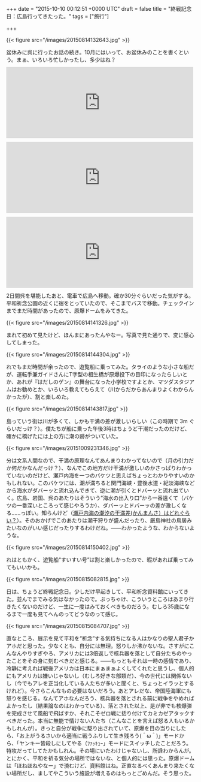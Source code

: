 
+++
date = "2015-10-10 00:12:51 +0000 UTC"
draft = false
title = "終戦記念日：広島行ってきたった。"
tags = ["旅行"]

+++


{{< figure src="/images/20150814132643.jpg"  >}}

盆休みに呉に行ったお話の続き。10月にはいって、お盆休みのことを書くという。まぁ、いろいろ忙しかったし、多少はね？<iframe src="https://hatenablog-parts.com/embed?url=https%3A%2F%2Fblog.daruyanagi.jp%2Fentry%2F2015%2F08%2F21%2F042801" title="呉に行ってきたった：1日目 - だるろぐ" class="embed-card embed-blogcard" scrolling="no" frameborder="0" style="display: block; width: 100%; height: 190px; max-width: 500px; margin: 10px 0px;"></iframe><iframe src="https://hatenablog-parts.com/embed?url=https%3A%2F%2Fblog.daruyanagi.jp%2Fentry%2F2015%2F08%2F31%2F190752" title="呉に行ってきたった：2日目 呉艦船めぐり - だるろぐ" class="embed-card embed-blogcard" scrolling="no" frameborder="0" style="display: block; width: 100%; height: 190px; max-width: 500px; margin: 10px 0px;"></iframe><iframe src="https://hatenablog-parts.com/embed?url=https%3A%2F%2Fblog.daruyanagi.jp%2Fentry%2F2015%2F09%2F13%2F181514" title="呉に行ってきたった：2日目 てつのくじら館 - だるろぐ" class="embed-card embed-blogcard" scrolling="no" frameborder="0" style="display: block; width: 100%; height: 190px; max-width: 500px; margin: 10px 0px;"></iframe>2日間呉を堪能したあと、電車で広島へ移動。確か30分ぐらいだった気がする。平和祈念公園の近くに宿をとっていたので、そこまでバスで移動。チェックインまでまだ時間があったので、原爆ドームをみてきた。

{{< figure src="/images/20150814141326.jpg"  >}}

まれて初めて見たけど、ほんまにあったんやなー。写真で見た通りで、変に感心してしまった。

{{< figure src="/images/20150814144304.jpg"  >}}

れでもまだ時間が余ったので、遊覧船に乗ってみた。タライのような小さな船だが、運転手兼ガイドさんにT字型の相生橋が原爆投下の目印になったらしいとか、あれが『はだしのゲン』の舞台になった小学校ですよとか、マツダスタジアムはお勧めとか、いろいろ教えてもらえて（川からだからあんまりよくわからんかったが）、割と楽しめた。

{{< figure src="/images/20150814143817.jpg"  >}}

島っていう街は川が多くて、しかも干満の差が激しいらしい（この時期で 3m ぐらいだっけ？）。僕たちが船に乗った午後3時はちょうど干潮だったのだけど、確かに橋げたには上の方に潮の跡がついていた。

{{< figure src="/images/20151009231346.jpg"  >}}

分は文系人間なので、干満の原理なんてあんまりわかってないので（月の引力だか何だかなんだっけ？）、なんでこの地方だけ干満が激しいのかさっぱりわかっていないのだけど、瀬戸内海を一つのバケツと思えばちょっとわかりやすいのかもしれない。このバケツには、潮が満ちると関門海峡・豊後水道・紀淡海峡などから海水がダバーッと流れ込んできて、逆に潮が引くとドバーッと流れ出ていく。広島、岩国、呉のあたりはそういう“海水の出入り口”から一番遠くて（バケツの一番深いところって感じやろうか）、ダバーッとドバーッの差が激しくなる……っぽい。知らんけど（<a href="http://www1.kaiho.mlit.go.jp/KAN6/5_sodan/mame/topic5.htm">瀬戸内海の潮汐の干満差(かんまんさ）はどれぐらい？</a>）。そのおかげでこのあたりは潮干狩りが盛んだったり、厳島神社の鳥居みたいなのがいい感じだったりするわけだね。――わかったような、わからないような。

{{< figure src="/images/20150814150402.jpg"  >}}

れはともかく、遊覧船“すいすい号”は割と楽しかったので、暇があれば乗ってみてもいいかも。

{{< figure src="/images/20150815082815.jpg"  >}}

日は、ちょうど終戦記念日。少しだけ早起きして、平和祈念資料館にいってきた。並んでまでみる気はなかったので。ぶっちゃけ、こういうところはあまり行きたくないのだけど、一生に一度はみておくべきものだろう。むしろ35歳になるまで一度も見てへんのってどうなのって感じ。

{{< figure src="/images/20150815084707.jpg"  >}}

直なところ、展示を見て平和を“祈念”する気持ちになる人はかなりの聖人君子かアホだと思った。少なくとも、自分には無理。怒りしか沸かないな。さすがにこんなんやりすぎやろ、アメリカには3倍返しで核兵器を落として自分たちのやったことをその身に刻むべきだと感じる。――もっともそれは一時の感情であり、冷静に考えれば戦後アメリカは日本にまぁまぁよくしてくれたと思うし、個人的にもアメリカは嫌いじゃないし（むしろ好きな部類だ）、今の世代には関係ないし（今でもアレを正当化している人たちが多いと聞くと、ちょっとイラッとするけれど）。今さらこんなもの必要はないだろう。あとアレだな、帝国陸海軍にも怒りを感じる。なんてアホなんだろう、核兵器を落とされる前に戦争をやめればよかったし（結果論なのはわかっている）、落とされた以上、是が非でも核爆弾を完成させて風船で飛ばすか、それこそゼロ戦に括り付けてカミカゼアタックすべきだった。本当に無能で情けない人たち（こんなことを言えば怒る人もいるかもしれんが）。きっと自分が戦争に駆り出されていて、原爆を目の当りにしたら、「お上がうるさいから適当に戦うふりして生き残ろう(＾ω＾)」モードから、「ヤンキー皆殺しにしてやる（ﾌｧｯｷｭｰ」モードにスイッチしたことだろう。特攻だってしてたかもしれん。その場にいたわけじゃないし、所詮わからんが。とにかく、平和を祈る気分の場所ではないな、と個人的には思った。原爆ドームは「ほねほねやなー」で済むけど、資料館はね。正直なるべくあんまり来たくない場所だし、ましてやこういう施設が増えるのはもっとごめんだ。そう思った。



